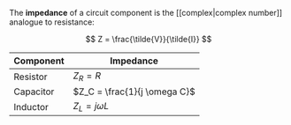 The **impedance** of a circuit component is the [[complex|complex number]] analogue to resistance:

$$
Z = \frac{\tilde{V}}{\tilde{I}}
$$

|Component|Impedance|
|---------|---------|
|Resistor|$Z_R = R$|
|Capacitor|$Z_C = \frac{1}{j \omega C}$|
|Inductor|$Z_L = j \omega L$|